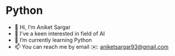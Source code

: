 # Python
 - 👋 Hi, I’m Aniket Sargar
- 👀 I've a keen interested in field of AI
- 🌱 I’m currently learning Python
- 📫 You can reach me by email ✉️: aniketsargar93@gmail.com
